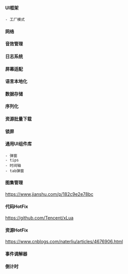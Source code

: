 ﻿#### UI框架
	- 工厂模式
#### 网络
#### 音效管理
#### 日志系统
#### 屏幕适配
#### 语言本地化
#### 数据存储
#### 序列化
#### 资源批量下载
#### 锁屏
#### 通用UI组件库
	- 弹窗
	- tips
	- 时间轴
	- tab弹窗
#### 图集管理
https://www.jianshu.com/p/182c9e2e78bc
#### 代码HotFix
https://github.com/Tencent/xLua
#### 资源HotFix
https://www.cnblogs.com/naterliu/articles/4676906.html
#### 事件调解器
#### 倒计时
